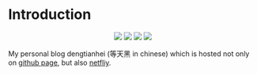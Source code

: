 # Introduction
<p align="center">
<img src="https://img.shields.io/github/last-commit/Sunnycheey/Sunnycheey.github.io?style=for-the-badge" />
<img src="https://img.shields.io/github/commit-activity/m/Sunnycheey/Sunnycheey.github.io?style=for-the-badge" />
<img src="https://img.shields.io/badge/TOTAL%20POST-       4-blue?style=for-the-badge" />
<img src="https://img.shields.io/github/languages/code-size/Sunnycheey/Sunnycheey.github.io?style=for-the-badge" />
</p>


My personal blog dengtianhei (等天黑 in chinese) which is hosted not only on [github page]((www.sunnycheey.github.io)), but also [netfliy](www.dengtianhei.netlify.com).
